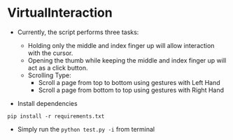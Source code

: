 # VirtualInteraction

- Currently, the script performs three tasks:
  - Holding only the middle and index finger up will allow interaction with the cursor.
  - Opening the thumb while keeping the middle and index finger up will act as a click button.
  - Scrolling Type:
    -  Scroll a page from top to bottom using gestures with Left Hand
    -  Scroll a page from bottom to top using gestures with Right Hand

- Install dependencies
```
pip install -r requirements.txt
```

- Simply run the ``python test.py -i`` from terminal




